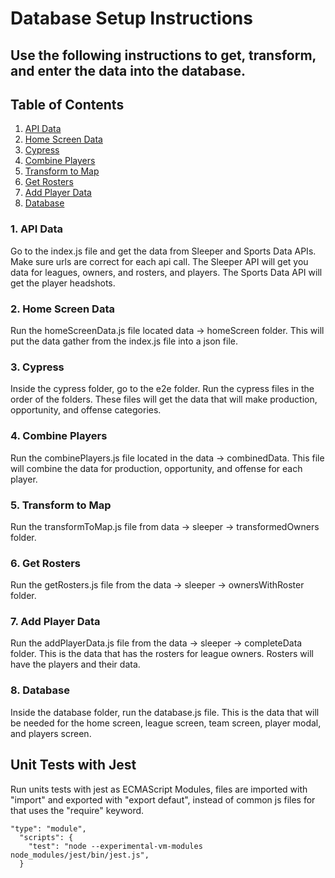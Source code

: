 # Database Setup Instructions

## Use the following instructions to get, transform, and enter the data into the database.

## Table of Contents

1. [API Data](#1-api-data)
2. [Home Screen Data](#2-home-screen-data)
3. [Cypress](#3-cypress)
4. [Combine Players](#4-combine-players)
5. [Transform to Map](#5-transform-to-map)
6. [Get Rosters](#6-get-rosters)
7. [Add Player Data](#7-add-player-data)
8. [Database](#8-database)

### 1. API Data

<p>Go to the index.js file and get the data from Sleeper and Sports Data APIs. Make sure urls are correct for each api call. The Sleeper API will get you data for leagues, owners, and rosters, and players. The Sports Data API will get the player headshots.</p>

### 2. Home Screen Data

<p>Run the homeScreenData.js file located data -> homeScreen folder. This will put the data gather from the index.js file into a json file.</p>

### 3. Cypress

<p>Inside the cypress folder, go to the e2e folder. Run the cypress files in the order of the folders. These files will get the data that will make production, opportunity, and offense categories.</p>

### 4. Combine Players

<p>Run the combinePlayers.js file located in the data -> combinedData. This file will combine the data for production, opportunity, and offense for each player.</p>

### 5. Transform to Map

<p>Run the transformToMap.js file from data -> sleeper -> transformedOwners folder.</p>

### 6. Get Rosters

<p>Run the getRosters.js file from the data -> sleeper -> ownersWithRoster folder.</p>

### 7. Add Player Data

<p>Run the addPlayerData.js file from the data -> sleeper -> completeData folder. This is the data that has the rosters for league owners. Rosters will have the players and their data.</p>

### 8. Database

<p>Inside the database folder, run the database.js file. This is the data that will be needed for the home screen, league screen, team screen, player modal, and players screen.</p>

## Unit Tests with Jest

<p>Run units tests with jest as ECMAScript Modules, files are imported with "import" and exported with "export defaut", instead of common js files for that uses the "require" keyword.</p>

```
"type": "module",
  "scripts": {
    "test": "node --experimental-vm-modules node_modules/jest/bin/jest.js",
  }
```
